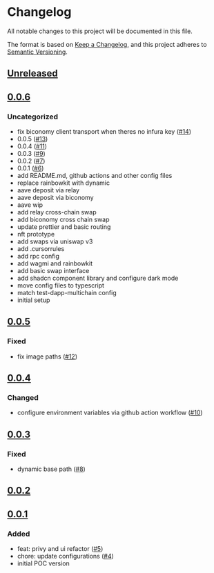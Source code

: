 # Changelog

All notable changes to this project will be documented in this file.

The format is based on [Keep a Changelog](https://keepachangelog.com/en/1.0.0/),
and this project adheres to [Semantic Versioning](https://semver.org/spec/v2.0.0.html).

## [Unreleased]

## [0.0.6]

### Uncategorized

- fix biconomy client transport when theres no infura key ([#14](https://github.com/MetaMask/test-dapp-mm-pay/pull/14))
- 0.0.5 ([#13](https://github.com/MetaMask/test-dapp-mm-pay/pull/13))
- 0.0.4 ([#11](https://github.com/MetaMask/test-dapp-mm-pay/pull/11))
- 0.0.3 ([#9](https://github.com/MetaMask/test-dapp-mm-pay/pull/9))
- 0.0.2 ([#7](https://github.com/MetaMask/test-dapp-mm-pay/pull/7))
- 0.0.1 ([#6](https://github.com/MetaMask/test-dapp-mm-pay/pull/6))
- add README.md, github actions and other config files
- replace rainbowkit with dynamic
- aave deposit via relay
- aave deposit via biconomy
- aave wip
- add relay cross-chain swap
- add biconomy cross chain swap
- update prettier and basic routing
- nft prototype
- add swaps via uniswap v3
- add .cursorrules
- add rpc config
- add wagmi and rainbowkit
- add basic swap interface
- add shadcn component library and configure dark mode
- move config files to typescript
- match test-dapp-multichain config
- initial setup

## [0.0.5]

### Fixed

- fix image paths ([#12](https://github.com/MetaMask/test-dapp-mm-pay/pull/12))

## [0.0.4]

### Changed

- configure environment variables via github action workflow ([#10](https://github.com/MetaMask/test-dapp-mm-pay/pull/10))

## [0.0.3]

### Fixed

- dynamic base path ([#8](https://github.com/MetaMask/test-dapp-mm-pay/pull/8))

## [0.0.2]

## [0.0.1]

### Added

- feat: privy and ui refactor ([#5](https://github.com/MetaMask/test-dapp-mm-pay/pull/5))
- chore: update configurations ([#4](https://github.com/MetaMask/test-dapp-mm-pay/pull/4))
- initial POC version

[Unreleased]: https://github.com/MetaMask/test-dapp-mm-pay/compare/v0.0.6...HEAD
[0.0.6]: https://github.com/MetaMask/test-dapp-mm-pay/compare/v0.0.5...v0.0.6
[0.0.5]: https://github.com/MetaMask/test-dapp-mm-pay/compare/v0.0.4...v0.0.5
[0.0.4]: https://github.com/MetaMask/test-dapp-mm-pay/compare/v0.0.3...v0.0.4
[0.0.3]: https://github.com/MetaMask/test-dapp-mm-pay/compare/v0.0.2...v0.0.3
[0.0.2]: https://github.com/MetaMask/test-dapp-mm-pay/compare/v0.0.1...v0.0.2
[0.0.1]: https://github.com/MetaMask/test-dapp-mm-pay/releases/tag/v0.0.1
